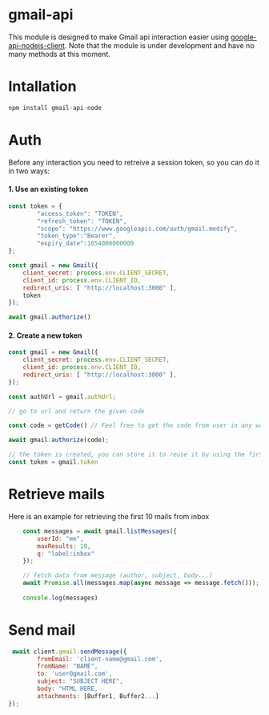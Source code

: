 # gmail-api
This module is designed to make Gmail api interaction easier using [google-api-nodejs-client](https://github.com/googleapis/google-api-nodejs-client).
Note that the module is under development and have no many methods at this moment.

# Intallation
```js
npm install gmail-api-node
```
# Auth
Before any interaction you need to retreive a session token, so you can do it in two ways:

####  1.  Use an existing token
```javascript
const token = {
        "access_token": "TOKEN",
        "refresh_token": "TOKEN",
        "scope": "https://www.googleapis.com/auth/gmail.modify",
        "token_type":"Bearer",
        "expiry_date":1654000000000
};

const gmail = new Gmail({
    client_secret: process.env.CLIENT_SECRET,
    client_id: process.env.CLIENT_ID,
    redirect_uris: [ "http://localhost:3000" ],
    token
});

await gmail.authorize()
```

####  2. Create a new token

```javascript
const gmail = new Gmail({
    client_secret: process.env.CLIENT_SECRET,
    client_id: process.env.CLIENT_ID,
    redirect_uris: [ "http://localhost:3000" ],
});

const authUrl = gmail.authUrl;

// go to url and return the given code

const code = getCode() // Feel free to get the code from user in any way.

await gmail.authorize(code);

// the token is created, you can store it to reuse it by using the first method
const token = gmail.token
```

# Retrieve mails
Here is an example for retrieving the first 10 mails from inbox

```javascript
    const messages = await gmail.listMessages({
        userId: "me",
        maxResults: 10,
        q: "label:inbox"
    });

    // fetch data from message (author, subject, body...)
    await Promise.all(messages.map(async message => message.fetch()));
    
    console.log(messages)
```

# Send mail

```javascript
 await client.gmail.sendMessage({
        fromEmail: 'client-name@gmail.com',
        fromName: "NAME",
        to: 'user@gmail.com',
        subject: "SUBJECT HERE",
        body: "HTML HERE,
        attachments: [Buffer1, Buffer2...]
});
```
